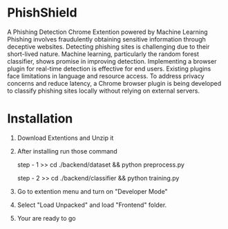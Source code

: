 # PhishShield
A Phishing Detection Chrome Extention powered by Machine Learning 
Phishing involves fraudulently obtaining sensitive information through deceptive websites. Detecting phishing sites is challenging due to their short-lived nature. Machine learning, particularly the random forest classifier, shows promise in improving detection. Implementing a browser plugin for real-time detection is effective for end users. Existing plugins face limitations in language and resource access. To address privacy concerns and reduce latency, a Chrome browser plugin is being developed to classify phishing sites locally without relying on external servers.

# Installation
1) Download Extentions and Unzip it
2) After installing run those command

    step - 1 
        >> cd ./backend/dataset && python preprocess.py

     step - 2 
        >> cd ./backend/classifier && python training.py
4) Go to extention menu and turn on "Developer Mode"
5) Select "Load Unpacked" and load "Frontend" folder.
6) Your are ready to go
   




